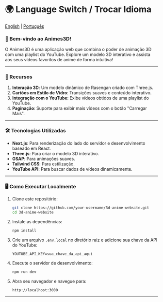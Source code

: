 # 🌍 Language Switch / Trocar Idioma

[English](./README.md) | [Português](./README-pt-br.md)


### 🎉 Bem-vindo ao Animes3D!

O Animes3D é uma aplicação web que combina o poder de animação 3D com uma playlist do YouTube. Explore um modelo 3D interativo e assista aos seus vídeos favoritos de anime de forma intuitiva!

---

### 🚀 Recursos

1. **Interação 3D**: Um modelo dinâmico de Rasengan criado com Three.js.
2. **Cartões em Estilo de Vidro**: Transições suaves e conteúdo interativo.
3. **Integração com o YouTube**: Exibe vídeos obtidos de uma playlist do YouTube.
4. **Paginação**: Suporte para exibir mais vídeos com o botão "Carregar Mais".

---

### 🛠️ Tecnologias Utilizadas

- **Next.js**: Para renderização do lado do servidor e desenvolvimento baseado em React.
- **Three.js**: Para criar o modelo 3D interativo.
- **GSAP**: Para animações suaves.
- **Tailwind CSS**: Para estilização.
- **YouTube API**: Para buscar dados de vídeos dinamicamente.

---

### 🖥️ Como Executar Localmente

1. Clone este repositório:

   ```bash
   git clone https://github.com/your-username/3d-anime-website.git
   cd 3d-anime-website
   ```

2. Instale as dependências:

   ```bash
   npm install
   ```

3. Crie um arquivo `.env.local` no diretório raiz e adicione sua chave da API do YouTube:

   ```env
   YOUTUBE_API_KEY=sua_chave_da_api_aqui
   ```

4. Execute o servidor de desenvolvimento:

   ```bash
   npm run dev
   ```

5. Abra seu navegador e navegue para:

   ```
   http://localhost:3000
   ```

---
